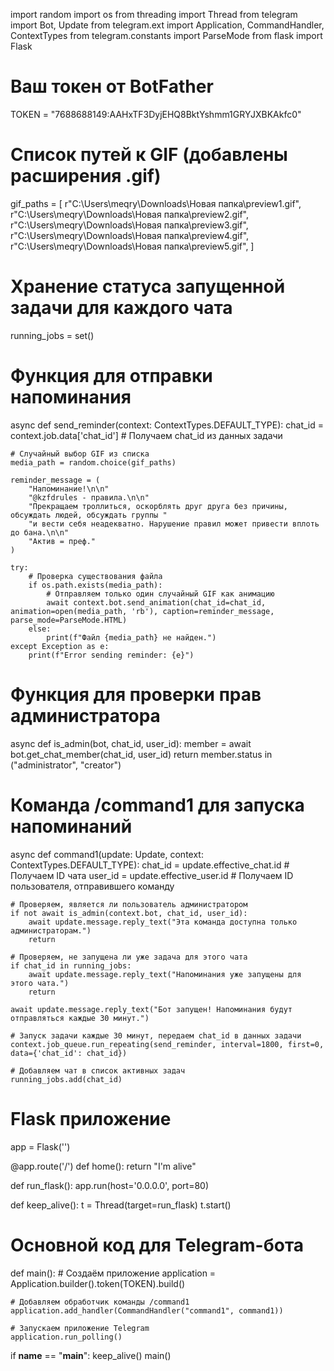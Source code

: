 import random
import os
from threading import Thread
from telegram import Bot, Update
from telegram.ext import Application, CommandHandler, ContextTypes
from telegram.constants import ParseMode
from flask import Flask

# Ваш токен от BotFather
TOKEN = "7688688149:AAHxTF3DyjEHQ8BktYshmm1GRYJXBKAkfc0"

# Список путей к GIF (добавлены расширения .gif)
gif_paths = [
    r"C:\Users\meqry\Downloads\Новая папка\preview1.gif",
    r"C:\Users\meqry\Downloads\Новая папка\preview2.gif",
    r"C:\Users\meqry\Downloads\Новая папка\preview3.gif",
    r"C:\Users\meqry\Downloads\Новая папка\preview4.gif",
    r"C:\Users\meqry\Downloads\Новая папка\preview5.gif",
]

# Хранение статуса запущенной задачи для каждого чата
running_jobs = set()

# Функция для отправки напоминания
async def send_reminder(context: ContextTypes.DEFAULT_TYPE):
    chat_id = context.job.data['chat_id']  # Получаем chat_id из данных задачи

    # Случайный выбор GIF из списка
    media_path = random.choice(gif_paths)

    reminder_message = (
        "Напоминание!\n\n"
        "@kzfdrules - правила.\n\n"
        "Прекращаем троллиться, оскорблять друг друга без причины, обсуждать людей, обсуждать группы "
        "и вести себя неадекватно. Нарушение правил может привести вплоть до бана.\n\n"
        "Актив = преф."
    )

    try:
        # Проверка существования файла
        if os.path.exists(media_path):
            # Отправляем только один случайный GIF как анимацию
            await context.bot.send_animation(chat_id=chat_id, animation=open(media_path, 'rb'), caption=reminder_message, parse_mode=ParseMode.HTML)
        else:
            print(f"Файл {media_path} не найден.")
    except Exception as e:
        print(f"Error sending reminder: {e}")

# Функция для проверки прав администратора
async def is_admin(bot, chat_id, user_id):
    member = await bot.get_chat_member(chat_id, user_id)
    return member.status in ("administrator", "creator")

# Команда /command1 для запуска напоминаний
async def command1(update: Update, context: ContextTypes.DEFAULT_TYPE):
    chat_id = update.effective_chat.id  # Получаем ID чата
    user_id = update.effective_user.id  # Получаем ID пользователя, отправившего команду

    # Проверяем, является ли пользователь администратором
    if not await is_admin(context.bot, chat_id, user_id):
        await update.message.reply_text("Эта команда доступна только администраторам.")
        return

    # Проверяем, не запущена ли уже задача для этого чата
    if chat_id in running_jobs:
        await update.message.reply_text("Напоминания уже запущены для этого чата.")
        return

    await update.message.reply_text("Бот запущен! Напоминания будут отправляться каждые 30 минут.")

    # Запуск задачи каждые 30 минут, передаем chat_id в данных задачи
    context.job_queue.run_repeating(send_reminder, interval=1800, first=0, data={'chat_id': chat_id})

    # Добавляем чат в список активных задач
    running_jobs.add(chat_id)

# Flask приложение
app = Flask('')

@app.route('/')
def home():
    return "I'm alive"

def run_flask():
    app.run(host='0.0.0.0', port=80)

def keep_alive():
    t = Thread(target=run_flask)
    t.start()

# Основной код для Telegram-бота
def main():
    # Создаём приложение
    application = Application.builder().token(TOKEN).build()

    # Добавляем обработчик команды /command1
    application.add_handler(CommandHandler("command1", command1))

    # Запускаем приложение Telegram
    application.run_polling()

if __name__ == "__main__":
    keep_alive()
    main()
